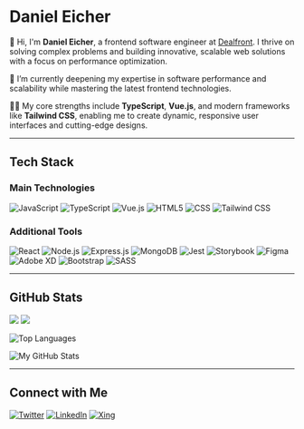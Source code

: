 # Daniel Eicher

👋 Hi, I'm **Daniel Eicher**, a frontend software engineer at [Dealfront](https://www.dealfront.com/). I thrive on solving complex problems and building innovative, scalable web solutions with a focus on performance optimization.

🌱 I’m currently deepening my expertise in software performance and scalability while mastering the latest frontend technologies.

👨‍💻 My core strengths include **TypeScript**, **Vue.js**, and modern frameworks like **Tailwind CSS**, enabling me to create dynamic, responsive user interfaces and cutting-edge designs.

---

## Tech Stack 

### Main Technologies
![JavaScript](https://img.shields.io/badge/-JavaScript-2a2a3b?&logo=JavaScript)
![TypeScript](https://img.shields.io/badge/-TypeScript-2a2a3b?&logo=TypeScript)
![Vue.js](https://img.shields.io/badge/-Vue.js-2a2a3b?&logo=Vue.js)
![HTML5](https://img.shields.io/badge/-HTML-2a2a3b?logo=HTML5)
![CSS](https://img.shields.io/badge/-CSS3-2a2a3b?logo=CSS3)
![Tailwind CSS](https://img.shields.io/badge/-Tailwind_CSS-2a2a3b?&logo=tailwindcss)

### Additional Tools
![React](https://img.shields.io/badge/-React-2a2a3b?&logo=React)
![Node.js](https://img.shields.io/badge/-Node.js-2a2a3b?&logo=Node.js)
![Express.js](https://img.shields.io/badge/-Express.js-2a2a3b?&logo=Express)
![MongoDB](https://img.shields.io/badge/-MongoDB-2a2a3b?&logo=MongoDB)
![Jest](https://img.shields.io/badge/-Jest-2a2a3b?&logo=Jest)
![Storybook](https://img.shields.io/badge/-Storybook-2a2a3b?&logo=Storybook)
![Figma](https://img.shields.io/badge/-Figma-2a2a3b?&logo=Figma)
![Adobe XD](https://img.shields.io/badge/-Adobe_XD-2a2a3b?&logo=AdobeXd)
![Bootstrap](https://img.shields.io/badge/-Bootstrap-2a2a3b?&logo=Bootstrap)
![SASS](https://img.shields.io/badge/-SASS-2a2a3b?&logo=SASS)

---

## GitHub Stats
![](https://komarev.com/ghpvc/?username=codingoak&color=blue)
![](https://img.shields.io/github/followers/codingoak)

![Top Languages](https://github-readme-stats.vercel.app/api/top-langs/?username=codingoak&layout=compact&theme=tokyonight)

![My GitHub Stats](https://github-readme-stats.vercel.app/api?username=codingoak&theme=tokyonight&hide_rank=true)

---

## Connect with Me
[![Twitter](https://img.shields.io/badge/-Twitter-x?&logo=x&logoColor=white&color=2a2a3b)](https://x.com/codingoak)
[![LinkedIn](https://img.shields.io/badge/-LinkedIn-2a2a3b?&logo=linkedin)](https://www.linkedin.com/in/daniel-eicher/)
[![Xing](https://img.shields.io/badge/-Xing-2a2a3b?&logo=xing)](https://www.xing.com/profile/Daniel_Eicher9/cv)

